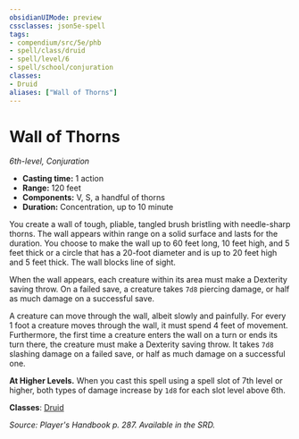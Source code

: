 ```yaml
---
obsidianUIMode: preview
cssclasses: json5e-spell
tags:
- compendium/src/5e/phb
- spell/class/druid
- spell/level/6
- spell/school/conjuration
classes:
- Druid
aliases: ["Wall of Thorns"]
---
```

# Wall of Thorns
*6th-level, Conjuration*  

- **Casting time:** 1 action
- **Range:** 120 feet
- **Components:** V, S, a handful of thorns
- **Duration:** Concentration, up to 10 minute

You create a wall of tough, pliable, tangled brush bristling with needle-sharp thorns. The wall appears within range on a solid surface and lasts for the duration. You choose to make the wall up to 60 feet long, 10 feet high, and 5 feet thick or a circle that has a 20-foot diameter and is up to 20 feet high and 5 feet thick. The wall blocks line of sight.

When the wall appears, each creature within its area must make a Dexterity saving throw. On a failed save, a creature takes `7d8` piercing damage, or half as much damage on a successful save.

A creature can move through the wall, albeit slowly and painfully. For every 1 foot a creature moves through the wall, it must spend 4 feet of movement. Furthermore, the first time a creature enters the wall on a turn or ends its turn there, the creature must make a Dexterity saving throw. It takes `7d8` slashing damage on a failed save, or half as much damage on a successful one.

**At Higher Levels.** When you cast this spell using a spell slot of 7th level or higher, both types of damage increase by `1d8` for each slot level above 6th.

**Classes**: [Druid](git/3-Mechanics/CLI/classes/druid.md)

*Source: Player's Handbook p. 287. Available in the SRD.*
